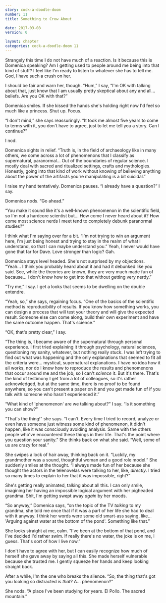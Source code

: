 ```yaml
---
story: cock-a-doodle-doom
number: 11
title: Something to Crow About

date: 2017-03-08
version: 0

layout: chapter
categories: cock-a-doodle-doom 11
---
```

Strangely this time I do not have much of a reaction. Is it because this is Domenica speaking? Am I getting used to people around me being into that kind of stuff? I feel like I'm ready to listen to whatever she has to tell me. God, I have such a crush on her.

I should be fair and warn her, though. “Hum,” I say, “I'm OK with talking about that, just know that I am usually pretty skeptical about any and all… beliefs. Are you OK with that?”

Domenica smiles. If she kissed the hands she's holding right now I'd feel so much like a princess. Shut up. Focus.

“I don't mind,” she says reassuringly. “It took me almost five years to come to terms with it, you don't have to agree, just to let me tell you a story. Can I continue?”

I nod.

Domenica sights in relief. “Truth is, in the field of archaeology like in many others, we come across a lot of phenomenons that I classify as supernatural, paranormal… Out of the boundaries of regular science. I mostly deal with sacred and ritualized settings, crafts and mythologies. Honestly, going into that kind of work without knowing of believing anything about the power of the artifacts you're manipulating is a bit suicidal.”

I raise my hand tentatively. Domenica pauses. “I already have a question?” I say.

Domenica nods. “Go ahead.”

“You make it sound like it's a well-known phenomenon in the scientific field, so I'm not a hardcore scientist but… How come I never heard about it? How come most science nerds I meet tend to completely debunk paranormal studies?”

I think what I'm saying over for a bit. “I'm not trying to win an argument here, I'm just being honest and trying to stay in the realm of what I understand, so that I can maybe understand you.” Yeah, I never would have gone that far for Dave. Love stronger than logic? Gah.

Domenica stays level headed. She's not surprised by my objections. “Yeah… I think you probably heard about it and had it debunked like you said. See, while the theories are known, they are very much made fun of because… I don't know how to get into that without getting very nerdy.”

“Try me,” I say. I get a looks that seems to be dwelling on the double entendre.

“Yeah, so,” she says, regaining focus. “One of the basics of the scientific method is reproducibility of results. If you know how something works, you can design a process that will test your theory and will give the expected result. Someone else can come along, build their own experiment and have the same outcome happen. That's science.”

“OK, that's pretty clear,” I say.

“The thing is, I became aware of the supernatural through personal experience. I first tried explaining it through psychology, natural sciences, questioning my sanity, whatever, but nothing really stuck. I was left trying to find out what was happening and the only explanations that seemed to fit all the criteria were… mystical, supernatural explanations. I have no idea how it all works, nor do I know how to reproduce the results and phenomenons that occur around me and the job, so I can't *science* it. But it's there. That's the kind of testimony I get from a lot of colleagues, so it's rather acknowledged, but at the same time, there is no proof to be found anywhere, so you can't present a paper on it and you get made fun of if you talk with someone who hasn't experienced it.”

“What kind of 'phenomenon' are we talking about?” I say. “Is it something you can show?”

“That's the thing!” she says. “I can't. Every time I tried to record, analyze or even have someone just witness some kind of phenomenon, it didn't happen, like it was consciously avoiding analysis. Same with the others people who've encountered these things in their life. That's the point where you question your sanity.” She thinks back on what she said. “Well, some of us are crazy for real.”

She swipes a lock of hair away, thinking back on it. “Luckily, my grandmother was a sound, thoughtful woman and a good role model.” She suddenly smiles at the thought. “I always made fun of her because she thought the actors in the telenovelas were talking to her, like, *directly*. I tried so many times to explain to her that it was impossible, right?”

She's getting really animated, talking about all this. I can only smile, imagining her having an impossible logical argument with her pigheaded grandma. Shit, I'm getting swept away *again* by her moods.

“So anyway,” Domenica says, “on the topic of the TV *talking* to my grandma, she told me once that if it was a part of her life she had to deal with it anyway. I think her words were some old smart-ass saying, like… 'Arguing against water at the bottom of the pond'. Something like that.”

She looks straight at me, calm. “I've been at the bottom of that pond, and I've decided I'd rather swim. If really there's no water, the joke is on me, I guess. That's sort of how I live now.”

I don't have to agree with her, but I can easily recognize how much of herself she gave away by saying all this. She made herself vulnerable because she trusted me. I gently squeeze her hands and keep looking straight back.

After a while, I'm the one who breaks the silence. “So, the thing that's got you looking so distracted is *that*? A… phenomenon?”

She nods. “A place I've been studying for years. El Pollo. The sacred mountain.”
